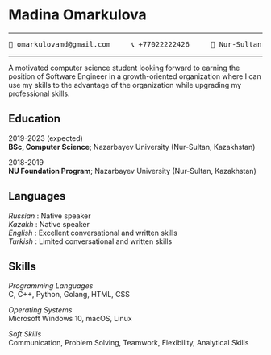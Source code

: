 # **Madina Omarkulova**

----------------------------------------------
<pre>📧 omarkulovamd@gmail.com     📞 +77022222426     📍 Nur-Sultan, Kazakhstan     🔗 [LinkedIn: madina-omarkulova](https://www.linkedin.com/in/madina-omarkulova/)</pre>

----------------------------------------------------------------------------------
A motivated computer science student looking forward to earning the position of Software Engineer in a growth-oriented organization where I can use my skills to the advantage of the organization while upgrading my professional skills.

**Education**
--------------

2019-2023 (expected)\
                **BSc, Computer Science**; Nazarbayev University (Nur-Sultan, Kazakhstan)

2018-2019\
                **NU Foundation Program**; Nazarbayev University (Nur-Sultan, Kazakhstan)

**Languages**
-------------
*Russian* :     Native speaker\
*Kazakh* :      Native speaker\
*English* :     Excellent conversational and written skills\
*Turkish* :     Limited conversational and written skills

**Skills**
-------------
_Programming Languages_\
C, C++,  Python, Golang, HTML, CSS

_Operating Systems_\
Microsoft Windows 10, macOS, Linux

_Soft Skills_\
Communication, Problem Solving, Teamwork, Flexibility, Analytical Skills
